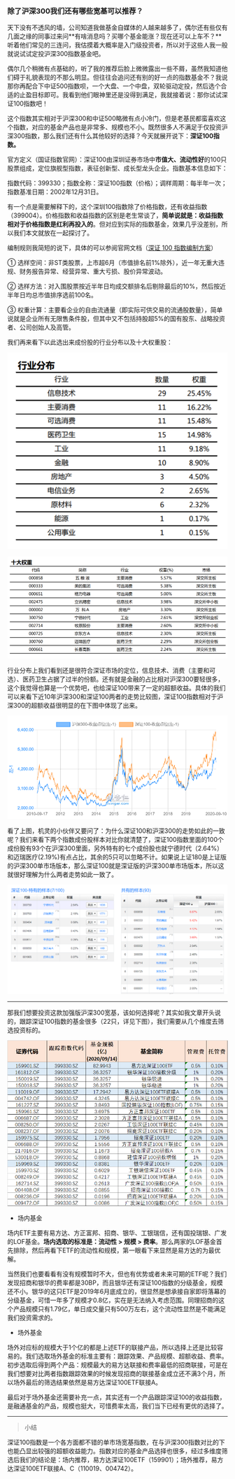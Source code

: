 ### 除了沪深300我们还有哪些宽基可以推荐？

天下没有不透风的墙，公司知道我做基金自媒体的人越来越多了，偶尔还有些仅有几面之缘的同事过来问**有啥消息吗？买哪个基金能涨？现在还可以上车不？**听着他们常见的三连问，我估摸着大概率是入门级投资者，所以对于这些人我一般就说试试定投沪深300指数基金吧。

偶尔几个稍微有点基础的，听了我的推荐后脸上微微露出一些不屑，虽然我知道他们碍于礼貌表现的不那么明显。但往往会追问还有别的好一点的指数基金不？我说那你再配合下中证500指数呗，一个大盘、一个中盘，双轮驱动定投，然后选个合适的止盈目标即可。我看到他们眼神里还是没得到满足，我就接着说：那你试试深证100指数吧！

这个指数其实相对于沪深300和中证500略微有点小冷门，但是老基民都蛮喜欢这个指数，对应的基金产品也是非常多、规模也不小。既然很多人不满足于仅投资沪深300指数，那么我们还有什么其他较好的选择？今天就展开说下：**深证100指数。**

官方定义（国证指数官网）：深证100由深圳证券市场中**市值大、流动性好**的100只股票组成，定位旗舰型指数，表征创新型、成长型龙头企业。指数基本信息如下：

指数代码：399330；指数全称：深证100指数（价格）；调样周期：每半年一次；指数基准日期：2002年12月31日。

有一个点是需要解释下的，这个深圳100指数除了价格指数，还有收益指数（399004）。价格指数和收益指数的区别是老生常谈了，**简单说就是：收益指数相对于价格指数是红利再投入的**。但对应到实际的指数基金，效果几乎没差别，所以我们本文就放在一起探讨了。

编制规则我简短的说下，具体的可以参阅官网文档（[深证 100 指数编制方案](http://www.szse.cn/marketServices/message/index/project/P020190201583197629505.pdf)）

① 选样空间：非ST类股票，上市超6月（市值排名前1%除外），近一年无重大违规、财务报告异常、经营异常、重大亏损、股价异常波动。

② 选样方法：对入围股票按近半年日均成交额排名后剔除最后的10%，然后按近半年日均总市值排序选前100名。

③ 权重计算：主要看企业的自由流通量（即实际可供交易的流通股数量），简单说就是企业所有无限售条件股，但其中又不包括持股超5%的国有股东、战略投资者、公司创始人及高管。

我们再来看下以此选出来成份股的行业分布以及十大权重股：

![行业分布](../img/sz100-info-1.png)

![十大成份股](../img/sz100-info-2.png)

行业分布上我们看到还是很符合深证市场的定位，信息技术、消费（主要和可选）、医药卫生占据了过半的份额。还有就是金融的占比相对沪深300要轻很多，这个我觉得也算是一个优势吧，也给深证100带来了一定的超额收益。具体的我们可以来看下近10年沪深300和深证100两者的走势比较图，深证100指数相对于沪深300的超额收益很明显的在下图中体现了出来。

![走势图](../img/sz100-info-3.png)

看了上图，机灵的小伙伴又要问了：为什么深证100和沪深300的走势如此的一致呢？我们来看下两个指数成份股样本对比你就清楚了，深证100指数里面的100个成份股有93个在沪深300里面，另外特有的七个成份股也就宁德时代（2.64%）和迈瑞医疗(2.19%)有点占比，其余的5只可以忽略不计。如果说上证180是上证版的沪深300单市场版本，那么深证100就是深证版的沪深300单市场版本，所以这就很好理解为什么两者走势如此一致了。

![成份股对比](../img/sz100-info-4.png)

---

那我们想要投资这款加强版沪深300宽基，该如何选择呢？其实如我文章开头说的，跟踪深证100指数的基金很多（22只，详见下图），我们需要从几个维度去筛选投资标的。

![基金选择](../img/sz100-info-5.png)

- 场内基金

场内ETF主要有易方达、方正富邦、招商、银华、工银瑞信，还有国投瑞银、广发的LOF基金。**场内选取的标准是：流动性 > 规模 > 费率**。那么两家的LOF基金首先排除，然后再看下ETF的流动性和规模，第一眼看下来显然是易方达的为最优解。

当然我们也要看看有没有规模暂时不大，但也有优势或者未来可期的ETF呢？我们发现招商和银华的费率都是30BP，而且银华还有深证100指数的分级基金，规模还不小。银华的这只ETF是2019年6月底成立的，很显然是想承接自家即将落幕的分级基金，可惜一年多了规模才0.8亿，实在是无法纳入考虑范围。同理招商的这个产品规模只有1.79亿，单日成交量只有500万左右，这个流动性显然是不能满足我们投资需求的。

- 场外基金

场外对应标的规模大于1个亿的都是上述ETF的联接产品，所以选择上还是比较容易的。我们选取场外基金的标准主要有：跟踪效果、产品规模、超额收益、费率。初步选取后得到两个产品：规模最大的易方达联接和费率最低的招商联接，可是在我们想要对比两者指数跟踪效果的时候发现招商的联接基金成立还不满3个月，所以场外最后的筛选结果依然是易方达深证100ETF联接A。

最后对于场外基金还需要补充一点，其实还有一个产品跟踪深证100的收益指数，是融通基金的产品，规模也挺大，可惜费率太高，我们当下已经有更优的选择了。

---

> 小结

深证100指数是一个各方面都不错的单市场宽基指数，在与沪深300指数对比的下也能凸显出较强的超额收益能力。指数对应的基金产品选择也很多，经过多维度筛选后我们的结论是：场内推荐，易方达深证100ETF（159901）；场外推荐，易方达深证100ETF联接A、C（110019、004742）。

